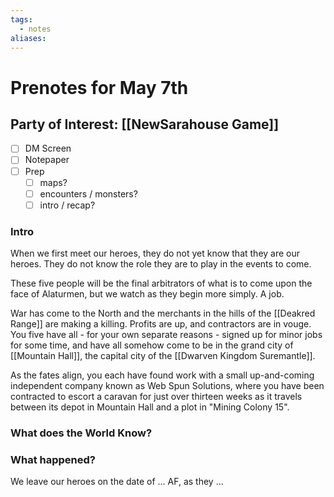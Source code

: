 ```yaml
---
tags:
  - notes
aliases:
---
```


# Prenotes for May 7th
## Party of Interest: [[NewSarahouse Game]]
- [ ] DM Screen
- [ ] Notepaper
- [ ] Prep
	- [ ] maps?
	- [ ] encounters / monsters?
	- [ ] intro / recap?

### Intro
When we first meet our heroes, they do not yet know that they are our heroes. They do not know the role they are to play in the events to come. 

These five people will be the final arbitrators of what is to come upon the face of Alaturmen, but we watch as they begin more simply. A job.

War has come to the North and the merchants in the hills of the [[Deakred Range]] are making a killing. Profits are up, and contractors are in vouge. You five have all - for your own separate reasons - signed up for minor jobs for some time, and have all somehow come to be in the grand city of [[Mountain Hall]], the capital city of the [[Dwarven Kingdom Suremantle]]. 

As the fates align, you each have found work with a small up-and-coming independent company known as Web Spun Solutions, where you have been contracted to escort a caravan for just over thirteen weeks as it travels between its depot in Mountain Hall and a plot in "Mining Colony 15".

### What does the World Know?


### What happened?


We leave our heroes on the date of ... AF, as they ...